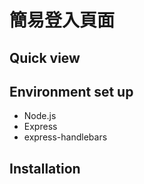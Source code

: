 # 簡易登入頁面

## Quick view

## Environment set up
* Node.js
* Express
* express-handlebars

## Installation
